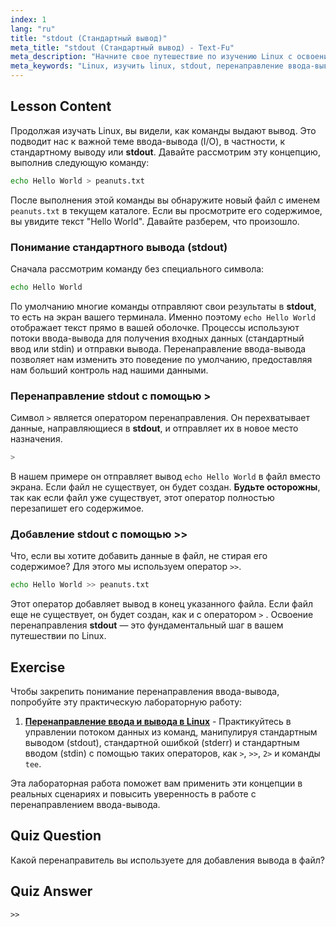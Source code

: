 ```yaml
---
index: 1
lang: "ru"
title: "stdout (Стандартный вывод)"
meta_title: "stdout (Стандартный вывод) - Text-Fu"
meta_description: "Начните свое путешествие по изучению Linux с освоения стандартного вывода (stdout) и перенаправления ввода-вывода. Этот урок охватывает, как перенаправлять вывод команд в файлы с помощью операторов > и >>, что является фундаментальным навыком для любого пользователя Linux."
meta_keywords: "Linux, изучить linux, stdout, перенаправление ввода-вывода, стандартный вывод, перенаправить вывод, bash, shell-скрипты, команды Linux, учебник Linux"
---
```


## Lesson Content

Продолжая изучать Linux, вы видели, как команды выдают вывод. Это подводит нас к важной теме ввода-вывода (I/O), в частности, к стандартному выводу или **stdout**. Давайте рассмотрим эту концепцию, выполнив следующую команду:

```bash
echo Hello World > peanuts.txt
```

После выполнения этой команды вы обнаружите новый файл с именем `peanuts.txt` в текущем каталоге. Если вы просмотрите его содержимое, вы увидите текст "Hello World". Давайте разберем, что произошло.

### Понимание стандартного вывода (stdout)

Сначала рассмотрим команду без специального символа:

```bash
echo Hello World
```

По умолчанию многие команды отправляют свои результаты в **stdout**, то есть на экран вашего терминала. Именно поэтому `echo Hello World` отображает текст прямо в вашей оболочке. Процессы используют потоки ввода-вывода для получения входных данных (стандартный ввод или stdin) и отправки вывода. Перенаправление ввода-вывода позволяет нам изменить это поведение по умолчанию, предоставляя нам больший контроль над нашими данными.

### Перенаправление stdout с помощью >

Символ `>` является оператором перенаправления. Он перехватывает данные, направляющиеся в **stdout**, и отправляет их в новое место назначения.

```bash
>
```

В нашем примере он отправляет вывод `echo Hello World` в файл вместо экрана. Если файл не существует, он будет создан. **Будьте осторожны**, так как если файл уже существует, этот оператор полностью перезапишет его содержимое.

### Добавление stdout с помощью >>

Что, если вы хотите добавить данные в файл, не стирая его содержимое? Для этого мы используем оператор `>>`.

```bash
echo Hello World >> peanuts.txt
```

Этот оператор добавляет вывод в конец указанного файла. Если файл еще не существует, он будет создан, как и с оператором `>` . Освоение перенаправления **stdout** — это фундаментальный шаг в вашем путешествии по Linux.

## Exercise

Чтобы закрепить понимание перенаправления ввода-вывода, попробуйте эту практическую лабораторную работу:

1.  **[Перенаправление ввода и вывода в Linux](https://labex.io/ru/labs/comptia-redirecting-input-and-output-in-linux-590840)** - Практикуйтесь в управлении потоком данных из команд, манипулируя стандартным выводом (stdout), стандартной ошибкой (stderr) и стандартным вводом (stdin) с помощью таких операторов, как `>`, `>>`, `2>` и команды `tee`.

Эта лабораторная работа поможет вам применить эти концепции в реальных сценариях и повысить уверенность в работе с перенаправлением ввода-вывода.

## Quiz Question

Какой перенаправитель вы используете для добавления вывода в файл?

## Quiz Answer

`>>`
